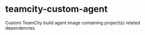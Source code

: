 # teamcity-custom-agent

Custom TeamCity build agent image containing project(s) related dependencies.
